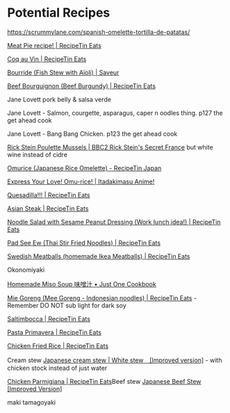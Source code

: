 # Potential Recipes

<https://scrummylane.com/spanish-omelette-tortilla-de-patatas/>

[Meat Pie recipe! | RecipeTin Eats](https://www.recipetineats.com/meat-pie-recipe/)

[Coq au Vin | RecipeTin Eats](https://www.recipetineats.com/coq-au-vin/#wprm-recipe-container-25070)

[Bourride (Fish Stew with Aïoli) | Saveur](https://www.saveur.com/article/recipes/classic-french-fish-stew-with-aioli/)

[Beef Bourguignon (Beef Burgundy) | RecipeTin Eats](https://www.recipetineats.com/beef-bourguignon-beef-burgundy/#wprm-recipe-container-57415)

Jane Lovett pork belly & salsa verde

Jane Lovett - Salmon, courgette, asparagus, caper n oodles thing. p127 the get ahead cook

Jane Lovett - Bang Bang Chicken. p123 the get ahead cook

[Rick Stein Poulette Mussels | BBC2 Rick Stein's Secret France](https://thehappyfoodie.co.uk/recipes/rick-steins-mussels-with-poulette-sauce/) but white wine instead of cidre

[Omurice (Japanese Rice Omelette) - RecipeTin Japan](https://japan.recipetineats.com/omurice-japanese-rice-omelette/)

[Express Your Love! Omu-rice! | Itadakimasu Anime!](https://itadakimasuanime.wordpress.com/2013/02/26/omu-rice/)

[Quesadilla!!! | RecipeTin Eats](https://www.recipetineats.com/quesadilla/#wprm-recipe-container-30274)

[Asian Steak | RecipeTin Eats](https://www.recipetineats.com/asian-steak/#wprm-recipe-container-20045)

[Noodle Salad with Sesame Peanut Dressing (Work lunch idea!) | RecipeTin Eats](https://www.recipetineats.com/noodle-salad-creamy-sesame-peanut-dressing/#wprm-recipe-container-26418)

[Pad See Ew (Thai Stir Fried Noodles) | RecipeTin Eats](https://www.recipetineats.com/thai-stir-fried-noodles-pad-see-ew/)

[Swedish Meatballs (homemade Ikea Meatballs) | RecipeTin Eats](https://www.recipetineats.com/swedish-meatballs/#wprm-recipe-container-20596)

Okonomiyaki

[Homemade Miso Soup 味噌汁 • Just One Cookbook](https://www.justonecookbook.com/homemade-miso-soup/)

[Mie Goreng (Mee Goreng - Indonesian noodles) | RecipeTin Eats](https://www.recipetineats.com/mie-goreng/) - Remember DO NOT sub light for dark soy

[Saltimbocca | RecipeTin Eats](https://www.recipetineats.com/saltimbocca/)

[Pasta Primavera | RecipeTin Eats](https://www.recipetineats.com/pasta-primavera/)

[Chicken Fried Rice | RecipeTin Eats](https://www.recipetineats.com/chicken-fried-rice/#wprm-recipe-container-39795)

Cream stew [Japanese cream stew | White stew　[Improved version]](https://www.chefslabo.com/post/japanese-cream-stew-white-stew-improved-version) - with chicken stock instead of just water

[Chicken Parmigiana | RecipeTin Eats](https://www.recipetineats.com/chicken-parmigiana/#wprm-recipe-container-50229)Beef stew [Japanese Beef Stew [Improved Version]](https://www.chefslabo.com/post/japanese-beef-stew-improved-version)

maki tamagoyaki
